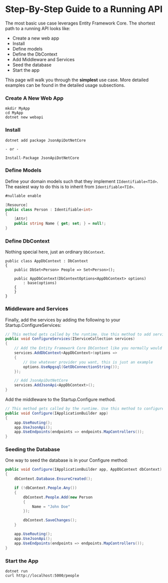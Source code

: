 # Step-By-Step Guide to a Running API

The most basic use case leverages Entity Framework Core.
The shortest path to a running API looks like:

- Create a new web app
- Install
- Define models
- Define the DbContext
- Add Middleware and Services
- Seed the database
- Start the app

This page will walk you through the **simplest** use case. More detailed examples can be found in the detailed usage subsections.

### Create A New Web App

```
mkdir MyApp
cd MyApp
dotnet new webapi
```

### Install

```
dotnet add package JsonApiDotNetCore

- or -

Install-Package JsonApiDotNetCore
```

### Define Models

Define your domain models such that they implement `IIdentifiable<TId>`.
The easiest way to do this is to inherit from `Identifiable<TId>`.

```c#
#nullable enable

[Resource]
public class Person : Identifiable<int>
{
    [Attr]
    public string Name { get; set; } = null!;
}
```

### Define DbContext

Nothing special here, just an ordinary `DbContext`.

```
public class AppDbContext : DbContext
{
    public DbSet<Person> People => Set<Person>();

    public AppDbContext(DbContextOptions<AppDbContext> options)
        : base(options)
    {
    }
}
```

### Middleware and Services

Finally, add the services by adding the following to your Startup.ConfigureServices:

```c#
// This method gets called by the runtime. Use this method to add services to the container.
public void ConfigureServices(IServiceCollection services)
{
    // Add the Entity Framework Core DbContext like you normally would
    services.AddDbContext<AppDbContext>(options =>
    {
        // Use whatever provider you want, this is just an example
        options.UseNpgsql(GetDbConnectionString());
    });

    // Add JsonApiDotNetCore
    services.AddJsonApi<AppDbContext>();
}
```

Add the middleware to the Startup.Configure method.

```c#
// This method gets called by the runtime. Use this method to configure the HTTP request pipeline.
public void Configure(IApplicationBuilder app)
{
    app.UseRouting();
    app.UseJsonApi();
    app.UseEndpoints(endpoints => endpoints.MapControllers());
}
```

### Seeding the Database

One way to seed the database is in your Configure method:

```c#
public void Configure(IApplicationBuilder app, AppDbContext dbContext)
{
    dbContext.Database.EnsureCreated();

    if (!dbContext.People.Any())
    {
        dbContext.People.Add(new Person
        {
            Name = "John Doe"
        });

        dbContext.SaveChanges();
    }

    app.UseRouting();
    app.UseJsonApi();
    app.UseEndpoints(endpoints => endpoints.MapControllers());
}
```

### Start the App

```
dotnet run
curl http://localhost:5000/people
```
